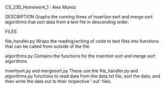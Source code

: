 CS_235_Homework_1 : Alex Munoz


DESCRIPTION
Graphs the running times of insertion sort and merge sort algorithms that sort data from a text file in descending order.


FILES

file_handler.py 
Wraps the reading/writing of code to text files into functions that can be called from outside of the file.

algorithms.py 
Contains the functions for the insertion sort and merge sort algorithms

insertsort.py and mergesort.py
These use the file_handler.py and algorithms.py functions to read data from the data.txt file, sort the data, and then write the data out to their respective '.out' files.